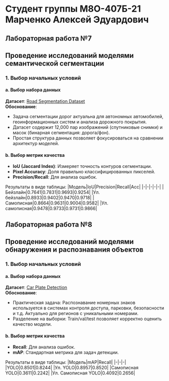 # Студент группы М8О-407Б-21 Марченко Алексей Эдуардович

## Лабораторная работа №7
## Проведение исследований моделями семантической сегментации

### 1. Выбор начальных условий  

#### a. Выбор набора данных  
**Датасет**: [Road Segmentation Dataset](https://www.kaggle.com/datasets/trainingdatapro/roads-segmentation-dataset)  
**Обоснование**:  
- Задача сегментации дорог актуальна для автономных автомобилей, геоинформационных систем и анализа дорожного покрытия.  
- Датасет содержит 12,000 пар изображений (спутниковые снимки) и масок (бинарная сегментация: дорога/фон). 
- Простая структура данных позволяет фокусироваться на сравнении архитектур моделей.

#### b. Выбор метрик качества  
- **IoU (Jaccard Index)**: Измеряет точность контуров сегментации.
- **Pixel Accuracy**: Доля правильно классифицированных пикселей.
- **Precision/Recall**: Для анализа ошибок.

Результаты в виде таблицы:
|Модель|IoU|Precision|Recall|Acc|
|-|-|-|-|-|
|Бейзлайн|0.7641|0.7831|0.9693|0.9254|
|Ул. бейзлайн|0.8933|0.9402|0.9470|0.9718|
|Самописная|0.8664|0.9631|0.9004|0.9582|
|Ул. самописная|0.9478|0.9733|0.9731|0.9866|

## Лабораторная работа №8
## Проведение исследований моделями обнаружения и распознавания объектов  

### 1. Выбор начальных условий  

#### a. Выбор набора данных  
**Датасет**: [Car Plate Detection](https://www.kaggle.com/datasets/nimapourmoradi/car-plate-detection-yolov8?select=data.yaml)  
**Обоснование**:  
- Практическая задача: Распознавание номерных знаков используется в системах контроля доступа, парковки, безопасности и т.д. Актуально для регионов с уникальными номерами.  
- Разделение на выборки: Train/val/test позволяет корректно оценить качество модели.  

#### b. Выбор метрик качества
- **Recall**: Для анализа ошибок.
- **mAP**: Стандартная метрика для задач детекции.

Результаты в виде таблицы:
|Модель|mAP|Recall|
|-|-|-|
|YOLO|0.8501|0.8244|
|Ул. YOLO|0.8957|0.8520|
|Самописная YOLO|0.3611|0.2242|
|Ул. Самописная YOLO|0.4092|0.2656|
